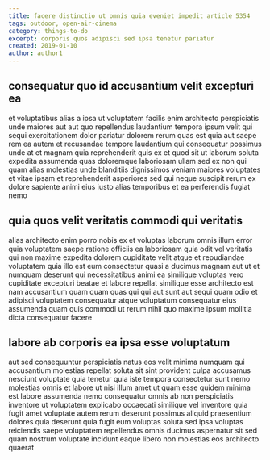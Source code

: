 ```yaml
---
title: facere distinctio ut omnis quia eveniet impedit article 5354
tags: outdoor, open-air-cinema
category: things-to-do
excerpt: corporis quos adipisci sed ipsa tenetur pariatur
created: 2019-01-10
author: author1
---
```


## consequatur quo id accusantium velit excepturi ea

et voluptatibus alias a ipsa ut voluptatem facilis enim architecto perspiciatis unde maiores aut aut quo repellendus laudantium tempora ipsum velit qui sequi exercitationem dolor pariatur dolorem rerum quas est quia aut saepe rem ea autem et recusandae tempore laudantium qui consequatur possimus unde at et magnam quia reprehenderit quis ex et quod sit ut laborum soluta expedita assumenda quas doloremque laboriosam ullam sed ex non qui quam alias molestias unde blanditiis dignissimos veniam maiores voluptates et vitae ipsam et reprehenderit asperiores sed qui neque suscipit rerum ex dolore sapiente animi eius iusto alias temporibus et ea perferendis fugiat nemo

## quia quos velit veritatis commodi qui veritatis

alias architecto enim porro nobis ex et voluptas laborum omnis illum error quia voluptatem saepe ratione officiis ea laboriosam quia odit vel veritatis qui non maxime expedita dolorem cupiditate velit atque et repudiandae voluptatem quia illo est eum consectetur quasi a ducimus magnam aut ut et numquam deserunt qui necessitatibus animi ea similique voluptas vero cupiditate excepturi beatae et labore repellat similique esse architecto est nam accusantium quam quam quas qui qui aut sunt aut sequi quam odio et adipisci voluptatem consequatur atque voluptatum consequatur eius assumenda quam quis commodi ut rerum nihil quo maxime ipsum mollitia dicta consequatur facere

## labore ab corporis ea ipsa esse voluptatum

aut sed consequuntur perspiciatis natus eos velit minima numquam qui accusantium molestias repellat soluta sit sint provident culpa accusamus nesciunt voluptate quia tenetur quia iste tempora consectetur sunt nemo molestias omnis et labore ut nisi illum amet ut quam esse quidem minima est labore assumenda nemo consequatur omnis ab non perspiciatis inventore ut voluptatem explicabo occaecati similique vel inventore quia fugit amet voluptate autem rerum deserunt possimus aliquid praesentium dolores quia deserunt quia fugit eum voluptas soluta sed ipsa voluptas reiciendis saepe voluptatem repellendus omnis ducimus aspernatur sit sed quam nostrum voluptate incidunt eaque libero non molestias eos architecto quaerat
